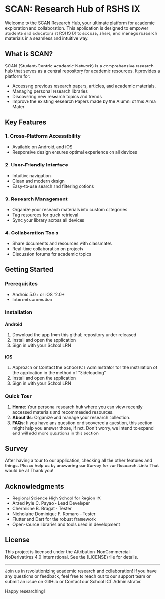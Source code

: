 # SCAN: Research Hub of RSHS IX

Welcome to the SCAN Research Hub, your ultimate platform for academic exploration and collaboration. This application is designed to empower students and educators at RSHS IX to access, share, and manage research materials in a seamless and intuitive way.

## What is SCAN?

SCAN (Student-Centric Academic Network) is a comprehensive research hub that serves as a central repository for academic resources. It provides a platform for:

- Accessing previous research papers, articles, and academic materials.
- Managing personal research libraries
- Discovering new research topics and trends
- Improve the existing Research Papers made by the Alumni of this Alma Mater

## Key Features

### 1. Cross-Platform Accessibility
- Available on Android, and iOS
- Responsive design ensures optimal experience on all devices

### 2. User-Friendly Interface
- Intuitive navigation
- Clean and modern design
- Easy-to-use search and filtering options

### 3. Research Management
- Organize your research materials into custom categories
- Tag resources for quick retrieval
- Sync your library across all devices

### 4. Collaboration Tools
- Share documents and resources with classmates
- Real-time collaboration on projects
- Discussion forums for academic topics

## Getting Started

### Prerequisites
- Android 5.0+ or iOS 12.0+
- Internet connection

### Installation

#### Android
1. Download the app from this github repository under released
2. Install and open the application
3. Sign in with your School LRN

#### iOS
1. Approach or Contact the School ICT Administrator for the installation of the application in the method of "Sideloading"
2. Install and open the application
3. Sign in with your School LRN

### Quick Tour
1. **Home**: Your personal research hub where you can view recently accessed materials and recommended resources.
2. **About Us**: Organize and manage your research collection.
3. **FAQs**: If you have any question or discovered a question, this section might help you answer those, if not. Don't worry, we intend to expand and will add more questions in this section

## Survey

After having a tour to our application, checking all the other features and things. Please help us by answering our Survey for our Research.
Link: 
That would be all Thank you!

## Acknowledgments

- Regional Science High School for Region IX
- Arzed Kyle C. Payao - Lead Developer
- Chermione B. Bragat - Tester
- Nicholaine Dominique F. Romaro - Tester
- Flutter and Dart for the robust framework
- Open-source libraries and tools used in development

## License

This project is licensed under the Attribution-NonCommercial-NoDerivatives 4.0 International. See the (LICENSE) file for details.

---

Join us in revolutionizing academic research and collaboration! If you have any questions or feedback, feel free to reach out to our support team or submit an issue on GitHub or Contact our School ICT Administrator.

Happy researching!
